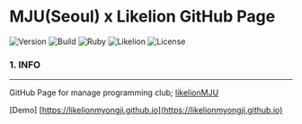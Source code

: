 MJU(Seoul) x Likelion GitHub Page
=================================

![Version](https://img.shields.io/badge/Version-3.0.0-green.svg?style=flat-square) ![Build](https://img.shields.io/badge/Build-Passing-success.svg?style=flat-square) ![Ruby](https://img.shields.io/badge/Ruby-Jekyll-red.svg?style=flat-square) ![Likelion](https://img.shields.io/badge/Likelion-MJU(Seoul)-9cf.svg?style=flat-square) ![License](https://img.shields.io/badge/License-GPLv3.0-informational.svg?style=flat-square)

### 1. INFO

---

GitHub Page for manage programming club; [likelionMJU](https://github.com/likelionmju)

[Demo] [https://likelionmyongji.github.io](https://likelionmyongji.github.io)
